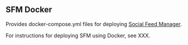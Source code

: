 SFM Docker
----------

Provides docker-compose.yml files for deploying [Social Feed Manager](https://github.com/gwu-libraries/sfm-ui).

For instructions for deploying SFM using Docker, see XXX.

